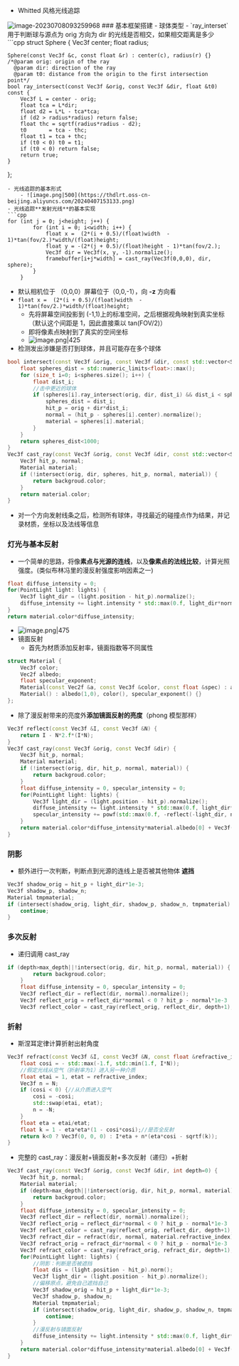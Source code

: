 - Whitted 风格光线追踪
<img src="https://thdlrt.oss-cn-beijing.aliyuncs.com/image-20230708093259968.png" alt="image-20230708093259968" style="zoom:100%;" />
### 基本框架搭建
- 球体类型
	- `ray_interset` 用于判断球与源点为 orig 方向为 dir 的光线是否相交，如果相交距离是多少
```cpp
struct Sphere {
    Vec3f center;
    float radius;

    Sphere(const Vec3f &c, const float &r) : center(c), radius(r) {}
    /*@param orig: origin of the ray
      @param dir: direction of the ray
      @param t0: distance from the origin to the first intersection point*/
    bool ray_intersect(const Vec3f &orig, const Vec3f &dir, float &t0) const {
        Vec3f L = center - orig;
        float tca = L*dir;
        float d2 = L*L - tca*tca;
        if (d2 > radius*radius) return false;
        float thc = sqrtf(radius*radius - d2);
        t0       = tca - thc;
        float t1 = tca + thc;
        if (t0 < 0) t0 = t1;
        if (t0 < 0) return false;
        return true;
    }
};
```
- 光线追踪的基本形式
	- ![image.png|500](https://thdlrt.oss-cn-beijing.aliyuncs.com/20240407153133.png)
- 光线追踪**发射光线**的基本实现
```cpp
for (int j = 0; j<height; j++) {
        for (int i = 0; i<width; i++) {
            float x =  (2*(i + 0.5)/(float)width  - 1)*tan(fov/2.)*width/(float)height;
            float y = -(2*(j + 0.5)/(float)height - 1)*tan(fov/2.);
            Vec3f dir = Vec3f(x, y, -1).normalize();
            framebuffer[i+j*width] = cast_ray(Vec3f(0,0,0), dir, sphere);
        }
    }
```
- 默认相机位于 （0,0,0）屏幕位于（0,0,-1），向 **-z** 方向看
- `float x =  (2*(i + 0.5)/(float)width  - 1)*tan(fov/2.)*width/(float)height;`
	- 先将屏幕空间投影到 (-1,1)上的标准空间，之后根据视角映射到真实坐标（默认这个间距是 1，因此直接乘以 tan(FOV/2)）
	- 即将像素点映射到了真实的空间坐标
	- ![image.png|425](https://thdlrt.oss-cn-beijing.aliyuncs.com/20240407160626.png)
- 检测发出涉嫌是否打到球体，并且可能存在多个球体
```cpp
bool intersect(const Vec3f &orig, const Vec3f &dir, const std::vector<Sphere> &spheres, Vec3f &hit_p, Vec3f &normal, Material &material) {  
    float spheres_dist = std::numeric_limits<float>::max();  
    for (size_t i=0; i<spheres.size(); i++) {  
        float dist_i;  
        //击中更近的球体  
        if (spheres[i].ray_intersect(orig, dir, dist_i) && dist_i < spheres_dist) {  
            spheres_dist = dist_i;  
            hit_p = orig + dir*dist_i;  
            normal = (hit_p - spheres[i].center).normalize();  
            material = spheres[i].material;  
        }  
    }  
    return spheres_dist<1000;  
}  
Vec3f cast_ray(const Vec3f &orig, const Vec3f &dir, const std::vector<Sphere> &spheres) {  
    Vec3f hit_p, normal;  
    Material material;  
    if (!intersect(orig, dir, spheres, hit_p, normal, material)) {  
        return backgroud.color;  
    }  
    return material.color;  
}
```
- 对一个方向发射线条之后，检测所有球体，寻找最近的碰撞点作为结果，并记录材质，坐标以及法线等信息
### 灯光与基本反射
- 一个简单的思路，将像**素点与光源的连线**，以及**像素点的法线比较**，计算光照强度。(类似布林冯里的漫反射强度影响因素之一)
```cpp
float diffuse_intensity = 0;  
for(PointLight light: lights) {  
    Vec3f light_dir = (light.position - hit_p).normalize();  
    diffuse_intensity += light.intensity * std::max(0.f, light_dir*normal);  
}  
return material.color*diffuse_intensity;
```
- ![image.png|475](https://thdlrt.oss-cn-beijing.aliyuncs.com/20240407172607.png)
- 镜面反射
	- 首先为材质添加反射率，镜面指数等不同属性
```cpp
struct Material {
    Vec3f color;
    Vec2f albedo;
    float specular_exponent;
    Material(const Vec2f &a, const Vec3f &color, const float &spec) : albedo(a), color(color), specular_exponent(spec) {}
    Material() : albedo(1,0), color(), specular_exponent() {}
};
```
- 除了漫反射带来的亮度外**添加镜面反射的亮度**（phong 模型那样）
```cpp
Vec3f reflect(const Vec3f &I, const Vec3f &N) {
    return I - N*2.f*(I*N);
}
Vec3f cast_ray(const Vec3f &orig, const Vec3f &dir) {
    Vec3f hit_p, normal;
    Material material;
    if (!intersect(orig, dir, hit_p, normal, material)) {
        return backgroud.color;
    }
    float diffuse_intensity = 0, specular_intensity = 0;
    for(PointLight light: lights) {
        Vec3f light_dir = (light.position - hit_p).normalize();
        diffuse_intensity += light.intensity * std::max(0.f, light_dir*normal);
        specular_intensity += powf(std::max(0.f, -reflect(-light_dir, normal)*dir), material.specular_exponent)*light.intensity;
    }
    return material.color*diffuse_intensity*material.albedo[0] + Vec3f(1., 1., 1.)*specular_intensity*material.albedo[1];
}
```
### 阴影
- 额外进行一次判断，判断点到光源的连线上是否被其他物体
**遮挡**
```cpp
Vec3f shadow_orig = hit_p + light_dir*1e-3;  
Vec3f shadow_p, shadow_n;  
Material tmpmaterial;  
if (intersect(shadow_orig, light_dir, shadow_p, shadow_n, tmpmaterial) && (shadow_p-shadow_orig).norm() < dis) {  
    continue;  
}
```
### 多次反射
- 递归调用 cast_ray
```cpp
if (depth>max_depth||!intersect(orig, dir, hit_p, normal, material)) {
        return backgroud.color;
    }
    float diffuse_intensity = 0, specular_intensity = 0;
    Vec3f reflect_dir = reflect(dir, normal).normalize();
    Vec3f reflect_orig = reflect_dir*normal < 0 ? hit_p - normal*1e-3 : hit_p + normal*1e-3;
    Vec3f reflect_color = cast_ray(reflect_orig, reflect_dir, depth+1);
```
### 折射
- 斯涅耳定律计算折射出射角度
```cpp
Vec3f refract(const Vec3f &I, const Vec3f &N, const float &refractive_index) {
    float cosi = - std::max(-1.f, std::min(1.f, I*N));
    //假定光线从空气（折射率为1）进入另一种介质
    float etai = 1, etat = refractive_index;
    Vec3f n = N;
    if (cosi < 0) {//从介质进入空气
        cosi = -cosi;
        std::swap(etai, etat);
        n = -N;
    }
    float eta = etai/etat;
    float k = 1 - eta*eta*(1 - cosi*cosi);//是否全反射
    return k<0 ? Vec3f(0, 0, 0) : I*eta + n*(eta*cosi - sqrtf(k));
}
```
- 完整的 cast_ray：漫反射+镜面反射+多次反射（递归）+折射
```cpp
Vec3f cast_ray(const Vec3f &orig, const Vec3f &dir, int depth=0) {  
    Vec3f hit_p, normal;  
    Material material;  
    if (depth>max_depth||!intersect(orig, dir, hit_p, normal, material)) {  
        return backgroud.color;  
    }  
    float diffuse_intensity = 0, specular_intensity = 0;  
    Vec3f reflect_dir = reflect(dir, normal).normalize();  
    Vec3f reflect_orig = reflect_dir*normal < 0 ? hit_p - normal*1e-3 : hit_p + normal*1e-3;  
    Vec3f reflect_color = cast_ray(reflect_orig, reflect_dir, depth+1);  
    Vec3f refract_dir = refract(dir, normal, material.refractive_index).normalize();  
    Vec3f refract_orig = refract_dir*normal < 0 ? hit_p - normal*1e-3 : hit_p + normal*1e-3;  
    Vec3f refract_color = cast_ray(refract_orig, refract_dir, depth+1);  
    for(PointLight light: lights) {  
        //阴影：判断是否被遮挡  
        float dis = (light.position - hit_p).norm();  
        Vec3f light_dir = (light.position - hit_p).normalize();  
        //偏移原点，避免自己遮挡自己  
        Vec3f shadow_orig = hit_p + light_dir*1e-3;  
        Vec3f shadow_p, shadow_n;  
        Material tmpmaterial;  
        if (intersect(shadow_orig, light_dir, shadow_p, shadow_n, tmpmaterial) && (shadow_p-shadow_orig).norm() < dis) {  
            continue;  
        }  
        //漫反射与镜面反射  
        diffuse_intensity += light.intensity * std::max(0.f, light_dir*normal);  
    }  
    return material.color*diffuse_intensity*material.albedo[0] + Vec3f(1., 1., 1.)*specular_intensity*material.albedo[1] + reflect_color*material.albedo[2] + refract_color*material.albedo[3];  
}
```
